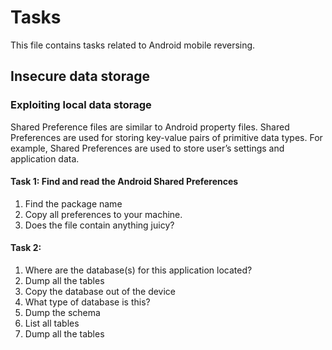 # Tasks
This file contains tasks related to Android mobile reversing.

## Insecure data storage

### Exploiting local data storage
Shared Preference files are similar to Android property files.
Shared Preferences are used for storing key-value pairs of 
primitive data types. For example, Shared Preferences are used 
to store user’s settings and application data.

#### Task 1: Find and read the Android Shared Preferences
1. Find the package name 
2. Copy all preferences to your machine.
3. Does the file contain anything juicy?

#### Task 2: 
1. Where are the database(s) for this application located?
6. Dump all the tables
2. Copy the database out of the device
3. What type of database is this?
4. Dump the schema
5. List all tables
6. Dump all the tables
